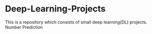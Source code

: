 # Deep-Learning-Projects  

This is a repository which consists of small deep learning(DL) projects.  
Number Prediction  
